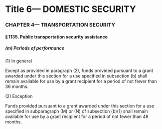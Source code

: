 
# Title 6— DOMESTIC SECURITY
### CHAPTER 4— TRANSPORTATION SECURITY
#### § 1135. Public transportation security assistance
##### (m) Periods of performance

(1) In general

Except as provided in paragraph (2), funds provided pursuant to a grant awarded under this section for a use specified in subsection (b) shall remain available for use by a grant recipient for a period of not fewer than 36 months.

(2) Exception

Funds provided pursuant to a grant awarded under this section for a use specified in subparagraph (M) or (N) of subsection (b)(1) shall remain available for use by a grant recipient for a period of not fewer than 48 months.
